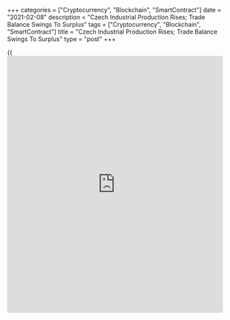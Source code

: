 +++
categories = ["Cryptocurrency", "Blockchain", "SmartContract"]
date = "2021-02-08"
description = "Czech Industrial Production Rises; Trade Balance Swings To Surplus"
tags = ["Cryptocurrency", "Blockchain", "SmartContract"]
title = "Czech Industrial Production Rises; Trade Balance Swings To Surplus"
type = "post"
+++

{{<iframe id="large-banner" src="https://www.bounty.group/#slide=19.0" width="100%" height="600" scrolling="no" style="border: 0px solid rgb(216, 221, 230); border-radius: 3px;">}}

The Czech Republic's industrial production rose, while construction
output decreased in December, data from the Czech Statistical Office
showed on Monday.

Separate data showed that the trade balance swung to surplus in December
as exports rose and imports increased.

Industrial production increased a working-day adjusted 0.5 percent year-
on-year in December, following a 0.4 percent rise in November.
Economists had forecast a 1.5 percent growth.

Manufacturing output gained 1.0 percent yearly in December.

Mining and quarrying output decreased 12.5 percent and electricity, gas,
steam and air conditioning fell 0.3 percent.

On a monthly basis, industrial production rose a seasonally adjusted 0.2
percent in December.

Industrial new orders increased 11.2 percent year-on-year in December.

In the fourth quarter, industrial production rose 3.8 percent quarterly
and grew 0.8 percent yearly.

In 2020, industrial production fell 8.0 percent.

Construction output decreased a working-day adjusted 12.4 percent
annually in December.

On a seasonally adjusted basis, the construction output declined 2.0
percent monthly in December.

In the fourth quarter, construction output fell 1.9 percent quarterly
and declined 10.3 percent from a year ago.

In 2020, construction output fell 7.7 percent.

Another report from the Czech statistical office showed that the trade
balance registered a surplus of CZK 17.718 billion in December versus a
deficit of CZK 8.225 billion in the same month last year. Economists had
forecast a surplus of CZK 9.0 billion.

In November, the trade surplus was CZK 33.133 billion.

Exports rose 18.0 percent annually in December and imports grew 7.4
percent.

On a monthly basis, seasonally adjusted exports and imports decreased by
1.1 percent and 3.1 percent respectively, in November.

In 2020, trade surplus was CZK 190 billion. Exports and imports declined
4.5 percent and 5.9 percent, respectively.

For comments and feedback [contact](https://www.playgroundfx.com/contact/): editorial@rtt[news](https://www.letsplayfx.com/blog/forex-news-website/).com

[Economic News][1]

 **What parts of the world are seeing the best (and worst) economic
performances lately? Click[here][2] to check out our [Econ Scorecard][2]
and find out! See up-to-the-moment [ranking](https://www.playgroundfx.com/blog/crypto-exchange-ranking/)s for the best and worst
performers in [GDP][2], [unemployment rate][3], [inflation][4] and much
more.**

   1. www.rtt[news](https://www.letsplayfx.com/blog/forex-news-website/).com/Content/EconomicNews.aspx
   2. www.rtt[news](https://www.letsplayfx.com/blog/forex-news-website/).com/economic-scorecard/world-rank/GDP/highest-performance.aspx
   3. www.rtt[news](https://www.letsplayfx.com/blog/forex-news-website/).com/economic-scorecard/world-rank/unemployment-rate/lowest-performance.aspx
   4. www.rtt[news](https://www.letsplayfx.com/blog/forex-news-website/).com/economic-scorecard/world-rank/CPI/highest-performance.aspx